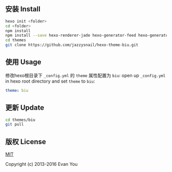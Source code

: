 ##  安装 Install

``` bash
hexo init <folder>
cd <folder>
npm install
npm install --save hexo-renderer-jade hexo-generator-feed hexo-generator-sitemap hexo-browsersync hexo-generator-archive
cd themes
git clone https://github.com/jazzysnail/hexo-theme-biu.git
```

##  使用 Usage
修改hexo根目录下 `_config.yml` 的 `theme` 属性配置为 `biu`:
open up `_config.yml` in hexo root directory and set `theme` to `biu`:

``` yaml
theme: biu
```

##  更新 Update

``` bash
cd themes/biu
git pull
```

##  版权 License

[MIT](https://opensource.org/licenses/MIT)

Copyright (c) 2013-2016 Evan You
